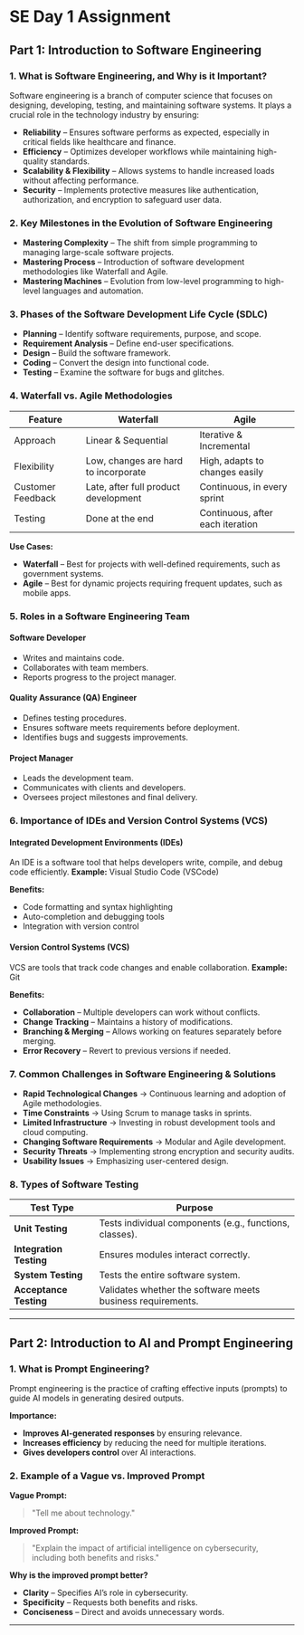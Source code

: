 # SE Day 1 Assignment

## Part 1: Introduction to Software Engineering

### 1. What is Software Engineering, and Why is it Important?
Software engineering is a branch of computer science that focuses on designing, developing, testing, and maintaining software systems. It plays a crucial role in the technology industry by ensuring:

- **Reliability** – Ensures software performs as expected, especially in critical fields like healthcare and finance.
- **Efficiency** – Optimizes developer workflows while maintaining high-quality standards.
- **Scalability & Flexibility** – Allows systems to handle increased loads without affecting performance.
- **Security** – Implements protective measures like authentication, authorization, and encryption to safeguard user data.

### 2. Key Milestones in the Evolution of Software Engineering
- **Mastering Complexity** – The shift from simple programming to managing large-scale software projects.
- **Mastering Process** – Introduction of software development methodologies like Waterfall and Agile.
- **Mastering Machines** – Evolution from low-level programming to high-level languages and automation.

### 3. Phases of the Software Development Life Cycle (SDLC)
- **Planning** – Identify software requirements, purpose, and scope.
- **Requirement Analysis** – Define end-user specifications.
- **Design** – Build the software framework.
- **Coding** – Convert the design into functional code.
- **Testing** – Examine the software for bugs and glitches.

### 4. Waterfall vs. Agile Methodologies
| Feature | Waterfall | Agile |
|---------|----------|-------|
| Approach | Linear & Sequential | Iterative & Incremental |
| Flexibility | Low, changes are hard to incorporate | High, adapts to changes easily |
| Customer Feedback | Late, after full product development | Continuous, in every sprint |
| Testing | Done at the end | Continuous, after each iteration |

**Use Cases:**
- **Waterfall** – Best for projects with well-defined requirements, such as government systems.
- **Agile** – Best for dynamic projects requiring frequent updates, such as mobile apps.

### 5. Roles in a Software Engineering Team
#### **Software Developer**
- Writes and maintains code.
- Collaborates with team members.
- Reports progress to the project manager.

#### **Quality Assurance (QA) Engineer**
- Defines testing procedures.
- Ensures software meets requirements before deployment.
- Identifies bugs and suggests improvements.

#### **Project Manager**
- Leads the development team.
- Communicates with clients and developers.
- Oversees project milestones and final delivery.

### 6. Importance of IDEs and Version Control Systems (VCS)
#### **Integrated Development Environments (IDEs)**
An IDE is a software tool that helps developers write, compile, and debug code efficiently. 
**Example:** Visual Studio Code (VSCode)

**Benefits:**
- Code formatting and syntax highlighting
- Auto-completion and debugging tools
- Integration with version control

#### **Version Control Systems (VCS)**
VCS are tools that track code changes and enable collaboration. 
**Example:** Git

**Benefits:**
- **Collaboration** – Multiple developers can work without conflicts.
- **Change Tracking** – Maintains a history of modifications.
- **Branching & Merging** – Allows working on features separately before merging.
- **Error Recovery** – Revert to previous versions if needed.

### 7. Common Challenges in Software Engineering & Solutions
- **Rapid Technological Changes** → Continuous learning and adoption of Agile methodologies.
- **Time Constraints** → Using Scrum to manage tasks in sprints.
- **Limited Infrastructure** → Investing in robust development tools and cloud computing.
- **Changing Software Requirements** → Modular and Agile development.
- **Security Threats** → Implementing strong encryption and security audits.
- **Usability Issues** → Emphasizing user-centered design.

### 8. Types of Software Testing
| Test Type | Purpose |
|-----------|---------|
| **Unit Testing** | Tests individual components (e.g., functions, classes). |
| **Integration Testing** | Ensures modules interact correctly. |
| **System Testing** | Tests the entire software system. |
| **Acceptance Testing** | Validates whether the software meets business requirements. |

---
## Part 2: Introduction to AI and Prompt Engineering

### 1. What is Prompt Engineering?
Prompt engineering is the practice of crafting effective inputs (prompts) to guide AI models in generating desired outputs.

**Importance:**
- **Improves AI-generated responses** by ensuring relevance.
- **Increases efficiency** by reducing the need for multiple iterations.
- **Gives developers control** over AI interactions.

### 2. Example of a Vague vs. Improved Prompt
**Vague Prompt:**
> "Tell me about technology."

**Improved Prompt:**
> "Explain the impact of artificial intelligence on cybersecurity, including both benefits and risks."

**Why is the improved prompt better?**
- **Clarity** – Specifies AI’s role in cybersecurity.
- **Specificity** – Requests both benefits and risks.
- **Conciseness** – Direct and avoids unnecessary words.

---
